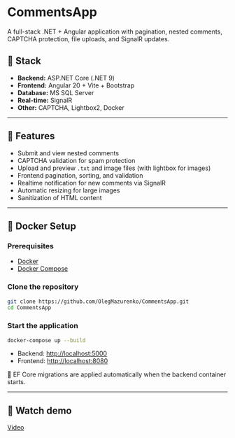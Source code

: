 # CommentsApp

A full-stack .NET + Angular application with pagination, nested comments, CAPTCHA protection, file uploads, and SignalR updates.

## 🧰 Stack

- **Backend:** ASP.NET Core (.NET 9)
- **Frontend:** Angular 20 + Vite + Bootstrap
- **Database:** MS SQL Server
- **Real-time:** SignalR
- **Other:** CAPTCHA, Lightbox2, Docker

---

## 🚀 Features

- Submit and view nested comments
- CAPTCHA validation for spam protection
- Upload and preview `.txt` and image files (with lightbox for images)
- Frontend pagination, sorting, and validation
- Realtime notification for new comments via SignalR
- Automatic resizing for large images
- Sanitization of HTML content

---

## 🐳 Docker Setup

### Prerequisites

- [Docker](https://www.docker.com/)
- [Docker Compose](https://docs.docker.com/compose/)

### Clone the repository

```bash
git clone https://github.com/OlegMazurenko/CommentsApp.git
cd CommentsApp
```

### Start the application

```bash
docker-compose up --build
```

- Backend: [http://localhost:5000](http://localhost:5000)
- Frontend: [http://localhost:8080](http://localhost:8080)

📝 EF Core migrations are applied automatically when the backend container starts.

---

## 🎥 Watch demo
[Video](App%20functionality%20showcase.mp4)